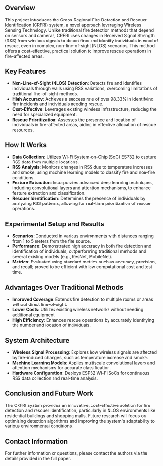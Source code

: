 ## Overview
This project introduces the Cross-Regional Fire Detection and Rescuer Identification (CRFRI) system, a novel approach leveraging Wireless Sensing Technology. Unlike traditional fire detection methods that depend on sensors and cameras, CRFRI uses changes in Received Signal Strength (RSS) from wireless signals to detect fires and identify individuals in need of rescue, even in complex, non-line-of-sight (NLOS) scenarios. This method offers a cost-effective, practical solution to improve rescue operations in fire-affected areas.

## Key Features
- **Non-Line-of-Sight (NLOS) Detection**: Detects fire and identifies individuals through walls using RSS variations, overcoming limitations of traditional line-of-sight methods.
- **High Accuracy**: Achieves a success rate of over 98.33% in identifying fire incidents and individuals needing rescue.
- **Cost-Effective**: Leverages existing wireless infrastructure, reducing the need for specialized equipment.
- **Rescue Prioritization**: Assesses the presence and location of individuals in fire-affected areas, aiding in effective allocation of rescue resources.

## How It Works
- **Data Collection**: Utilizes Wi-Fi System-on-Chip (SoC) ESP32 to capture RSS data from multiple locations.
- **RSS Analysis**: Monitors changes in RSS due to temperature increases and smoke, using machine learning models to classify fire and non-fire conditions.
- **Feature Extraction**: Incorporates advanced deep learning techniques, including convolutional layers and attention mechanisms, to enhance feature extraction and classification.
- **Rescuer Identification**: Determines the presence of individuals by analyzing RSS patterns, allowing for real-time prioritization of rescue operations.

## Experimental Setup and Results
- **Scenarios**: Conducted in various environments with distances ranging from 1 to 5 meters from the fire source.
- **Performance**: Demonstrated high accuracy in both fire detection and identification of individuals, outperforming traditional methods and several existing models (e.g., ResNet, MobileNet).
- **Metrics**: Evaluated using standard metrics such as accuracy, precision, and recall; proved to be efficient with low computational cost and test time.

## Advantages Over Traditional Methods
- **Improved Coverage**: Extends fire detection to multiple rooms or areas without direct line-of-sight.
- **Lower Costs**: Utilizes existing wireless networks without needing additional equipment.
- **High Efficiency**: Enhances rescue operations by accurately identifying the number and location of individuals.

## System Architecture
- **Wireless Signal Processing**: Explores how wireless signals are affected by fire-induced changes, such as temperature increase and smoke.
- **Machine Learning Models**: Applies multiscale convolutional layers and attention mechanisms for accurate classification.
- **Hardware Configuration**: Deploys ESP32 Wi-Fi SoCs for continuous RSS data collection and real-time analysis.

## Conclusion and Future Work
The CRFRI system provides an innovative, cost-effective solution for fire detection and rescuer identification, particularly in NLOS environments like residential buildings and shopping malls. Future research will focus on optimizing detection algorithms and improving the system's adaptability to various environmental conditions.

## Contact Information
For further information or questions, please contact the authors via the details provided in the full paper.